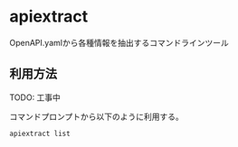 # apiextract

OpenAPI.yamlから各種情報を抽出するコマンドラインツール

## 利用方法

TODO: 工事中

コマンドプロンプトから以下のように利用する。

```bat
apiextract list
```
